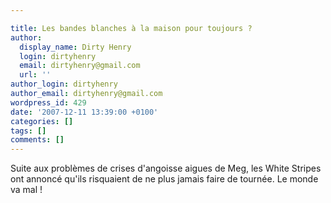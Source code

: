 ```yaml
---

title: Les bandes blanches à la maison pour toujours ?
author:
  display_name: Dirty Henry
  login: dirtyhenry
  email: dirtyhenry@gmail.com
  url: ''
author_login: dirtyhenry
author_email: dirtyhenry@gmail.com
wordpress_id: 429
date: '2007-12-11 13:39:00 +0100'
categories: []
tags: []
comments: []
---
```

Suite aux problèmes de crises d'angoisse aigues de Meg, les White Stripes ont annoncé qu'ils risquaient de ne plus jamais faire de tournée. Le monde va mal !
